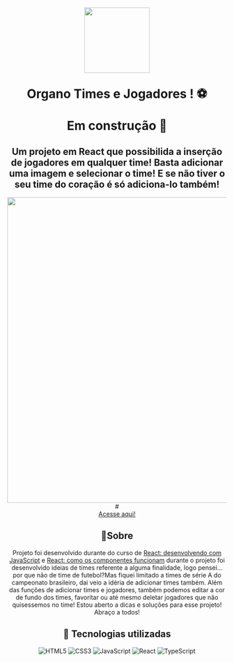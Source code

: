 <h1 align="center">
    <img width=150px src="https://gifs.eco.br/wp-content/uploads/2022/07/gifs-de-bolas-de-futebol-0.gif">
    <p>Organo Times e Jogadores ! ⚽</p>
    <p>Em construção 🔨</p>
</h1>

<div align="center">
<h2>Um projeto em React que possibilida a inserção de jogadores em qualquer time! Basta adicionar uma imagem e selecionar o time! E se não tiver o seu time do coração é só adiciona-lo também!</h2>

<img width="700px"  src=".\public\imagens\Vídeo sem título ‐ Feito com o Clipchamp (5).gif">
</div>

<div align="center">
# <div align="center"><a href="https://organotimes.vercel.app/">Acesse aqui!</a></div>

## 📖Sobre

Projeto foi desenvolvido durante do curso de <a href="https://cursos.alura.com.br/course/react-desenvolvendo-javascript">React: desenvolvendo com JavaScript</a> e <a href="https://cursos.alura.com.br/course/react-componentes-funcionam">React: como os componentes funcionam</a>  durante o projeto foi desenvolvido ideias de times referente a alguma finalidade, logo pensei... por que não de time de futebol?Mas fiquei limitado a times de série A do campeonato brasileiro, dai veio a idéria de adicionar times também. Além das funções de adicionar times e jogadores, também podemos editar a cor de fundo dos times, favoritar ou até mesmo deletar jogadores que não quisessemos no time! Estou aberto a dicas e soluções para esse projeto! Abraço a todos!

## 🔨 Tecnologias utilizadas

![HTML5](https://img.shields.io/badge/HTML5-E34F26?style=for-the-badge&logo=html5&logoColor=white)
![CSS3](	https://img.shields.io/badge/CSS3-1572B6?style=for-the-badge&logo=css3&logoColor=white)
![JavaScript](https://img.shields.io/badge/JavaScript-F7DF1E?style=for-the-badge&logo=javascript&logoColor=black)
![React](https://img.shields.io/badge/React-20232A?style=for-the-badge&logo=react&logoColor=61DAFB)
![TypeScript](https://img.shields.io/badge/TypeScript-007ACC?style=for-the-badge&logo=typescript&logoColor=white)

